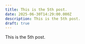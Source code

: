```yaml
---
title: This is the 5th post.
date: 2025-06-30T14:29:00.000Z
description: This is the 5th post.
draft: true
---
```

This is the 5th post.
